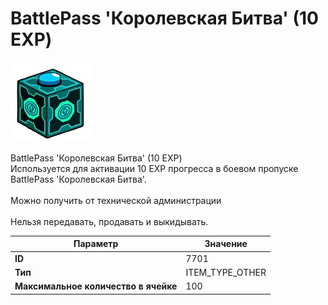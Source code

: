 # BattlePass 'Королевская Битва' (10 EXP)

![Item Image](../img/7701.webp?raw=true)

BattlePass 'Королевская Битва' (10 EXP)<br>Используется для активации 10 EXP прогресса в боевом пропуске BattlePass 'Королевская Битва'.<br><br>Можно получить от технической администрации<br><br>Нельзя передавать, продавать и выкидывать.


| Параметр | Значение |
|----------|----------|
| **ID** | 7701 |
| **Тип** | ITEM_TYPE_OTHER |
| **Максимальное количество в ячейке** | 100 |

